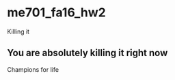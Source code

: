 # me701_fa16_hw2
Killing it

You are absolutely killing it right now
-------------

Champions for life
